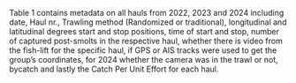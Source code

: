 Table 1 contains metadata on all hauls from 2022, 2023 and 2024 including date, Haul nr., Trawling method (Randomized or traditional), longitudinal and latitudinal degrees start and stop positions, time of start and stop, number of captured post-smolts in the respective haul, whether there is video from the fish-lift for the specific haul, if GPS or AIS tracks were used to get the group’s coordinates, for 2024 whether the camera was in the trawl or not, bycatch and lastly the Catch Per Unit Effort for each haul.
